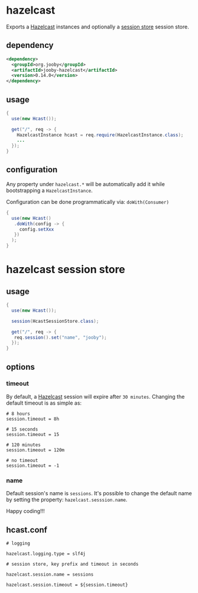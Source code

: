 # hazelcast

Exports a [Hazelcast](http://hazelcast.org) instances and optionally a [session store](/apidocs/hazelcast/HcastSessionStore.html) session store.

## dependency

```xml
<dependency>
  <groupId>org.jooby</groupId>
  <artifactId>jooby-hazelcast</artifactId>
  <version>0.14.0</version>
</dependency>
```

## usage

```java
{
  use(new Hcast());

  get("/", req -> {
    HazelcastInstance hcast = req.require(HazelcastInstance.class);
    ...
  });
}
```

## configuration

Any property under ```hazelcast.*``` will be automatically add it while bootstrapping a ```HazelcastInstance```.

Configuration can be done programmatically via: ```doWith(Consumer)```

```java
{
  use(new Hcast()
   .doWith(config -> {
     config.setXxx
   })
  );
}
```

# hazelcast session store

## usage

```java
{
  use(new Hcast());

  session(HcastSessionStore.class);

  get("/", req -> {
   req.session().set("name", "jooby");
  });
}
```

## options

### timeout

By default, a [Hazelcast](http://hazelcast.org) session will expire after ```30 minutes```. Changing the default timeout is as simple as:

```properties
# 8 hours
session.timeout = 8h

# 15 seconds
session.timeout = 15

# 120 minutes
session.timeout = 120m

# no timeout
session.timeout = -1
```

### name
Default session's name is ```sessions```. It's possible to change the default name by setting the property: ```hazelcast.sesssion.name```.

Happy coding!!!

## hcast.conf

```properties
# logging

hazelcast.logging.type = slf4j

# session store, key prefix and timeout in seconds

hazelcast.session.name = sessions

hazelcast.session.timeout = ${session.timeout}
```
